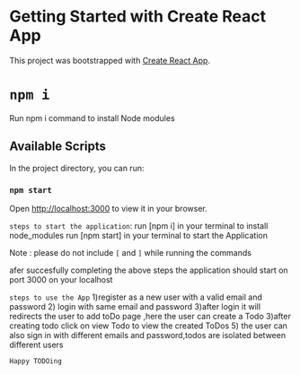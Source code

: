 # Getting Started with Create React App

This project was bootstrapped with [Create React App](https://github.com/facebook/create-react-app).

# `npm i`
Run npm i command  to install Node modules

## Available Scripts

In the project directory, you can run:

### `npm start`

Open [http://localhost:3000](http://localhost:3000) to view it in your browser.

`steps to start the application`:
run [npm i] in your terminal to install node_modules
run [npm start]  in your terminal to start the Application


Note : please do not include `[` and `]` while running the commands

afer succesfully completing the above steps the application should start on port  3000 on your localhost


`steps to use the App`
1)register as a  new user with a  valid email and password 
2) login with same email and password
3)after login it will redirects the user to add toDo page ,here the user can create a Todo 
3)after creating todo click on view Todo to view the created ToDos
5) the user can also sign in with different emails and password,todos are isolated between different users

`Happy TODOing`

